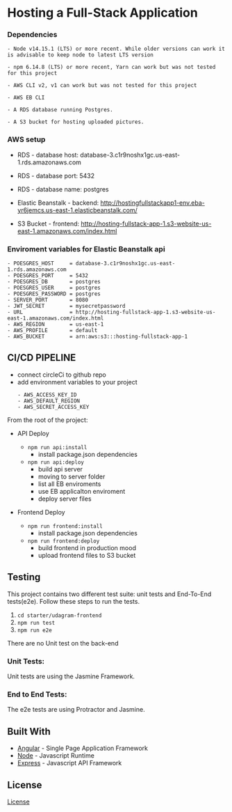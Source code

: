 # Hosting a Full-Stack Application

### Dependencies

```
- Node v14.15.1 (LTS) or more recent. While older versions can work it is advisable to keep node to latest LTS version

- npm 6.14.8 (LTS) or more recent, Yarn can work but was not tested for this project

- AWS CLI v2, v1 can work but was not tested for this project

- AWS EB CLI

- A RDS database running Postgres.

- A S3 bucket for hosting uploaded pictures.

```

### AWS setup

- RDS - database host: database-3.c1r9noshx1gc.us-east-1.rds.amazonaws.com
- RDS - database port: 5432
- RDS - database name: postgres

- Elastic Beanstalk - backend: http://hostingfullstackapp1-env.eba-yr6jemcs.us-east-1.elasticbeanstalk.com/

- S3 Bucket - frontend: http://hosting-fullstack-app-1.s3-website-us-east-1.amazonaws.com/index.html

### Enviroment variables for Elastic Beanstalk api

```
- POESGRES_HOST     = database-3.c1r9noshx1gc.us-east-1.rds.amazonaws.com
- POESGRES_PORT     = 5432
- POESGRES_DB       = postgres
- POESGRES_USER     = postgres
- POESGRES_PASSWORD = postgres
- SERVER_PORT       = 8080
- JWT_SECRET        = mysecretpassword
- URL               = http://hosting-fullstack-app-1.s3-website-us-east-1.amazonaws.com/index.html
- AWS_REGION        = us-east-1
- AWS_PROFILE       = default
- AWS_BUCKET        = arn:aws:s3:::hosting-fullstack-app-1

```

## CI/CD PIPELINE

- connect circleCi to github repo
- add environment variables to your project
  ```
  - AWS_ACCESS_KEY_ID
  - AWS_DEFAULT_REGION
  - AWS_SECRET_ACCESS_KEY
  ```

From the root of the project:

- API Deploy

  - `npm run api:install`
    - install package.json dependencies
  - `npm run api:deploy`
    - build api server
    - moving to server folder
    - list all EB enviroments
    - use EB applicalton enviroment
    - deploy server files

- Frontend Deploy
  - `npm run frontend:install`
    - install package.json dependencies
  - `npm run frontend:deploy`
    - build frontend in production mood
    - upload frontend files to S3 bucket

## Testing

This project contains two different test suite: unit tests and End-To-End tests(e2e). Follow these steps to run the tests.

1. `cd starter/udagram-frontend`
1. `npm run test`
1. `npm run e2e`

There are no Unit test on the back-end

### Unit Tests:

Unit tests are using the Jasmine Framework.

### End to End Tests:

The e2e tests are using Protractor and Jasmine.

## Built With

- [Angular](https://angular.io/) - Single Page Application Framework
- [Node](https://nodejs.org) - Javascript Runtime
- [Express](https://expressjs.com/) - Javascript API Framework

## License

[License](LICENSE.txt)
